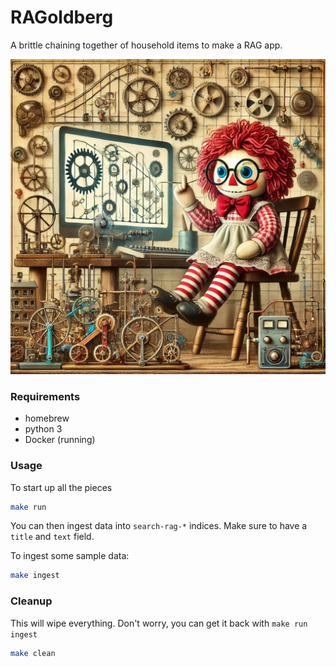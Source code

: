 # RAGoldberg
A brittle chaining together of household items to make a RAG app.

![](./docs/images/RAGolberg.png)

### Requirements
- homebrew
- python 3
- Docker (running)

### Usage

To start up all the pieces
```bash
make run
```

You can then ingest data into `search-rag-*` indices. Make sure to have a `title` and `text` field.

To ingest some sample data:
```bash
make ingest
```


### Cleanup

This will wipe everything. Don't worry, you can get it back with `make run ingest`

```bash
make clean
```
 